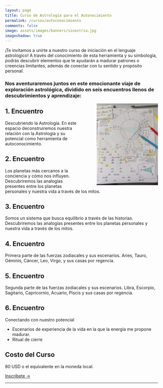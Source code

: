 ```yaml
---
layout: page
title: Curso de Astrología para el Autonocimiento 
permalink: /cursos/autoconocimiento
comments: false
image: assets/images/banners/sinastria.jpg
imageshadow: true
---
```


¡Te invitamos a unirte a nuestro curso de iniciación en el lenguaje astrológico! A través del conocimiento de esta herramienta y su simbología, podrás descubrir elementos que te ayudarán a madurar patrones o creencias limitantes, además de conectar con tu sentido y propósito personal.

### Nos aventuraremos juntos en este emocionante viaje de exploración astrológica, dividido en seis encuentros llenos de descubrimientos y aprendizaje:


<img src='assets/images/curso-autoconocimiento-notas-astro.jpg' style='float:right; width: 40%; padding: 0 0 0 4em;' />


## 1. Encuentro 
Descubriendo la Astrología. En este espacio deconstruiremos nuestra relación con la Astrología y su potencial como herramienta de autoconocimiento. 
  

## 2. Encuentro 
Los planetas más cercanos a la conciencia y cómo nos influyen. Descubriremos las analogías presentes entre los planetas  personales y nuestra vida a través de los mitos. 


## 3. Encuentro 
Somos un sistema que busca equilibrio a través de las historias. Descubriremos las analogías presentes entre los planetas  personales y nuestra vida a través de los mitos. 

  
## 4. Encuentro
Primera parte de las fuerzas zodiacales y sus escenarios.
Aries, Tauro, Géminis, Cáncer, Leo, Virgo, y sus casas por regencia.


## 5. Encuentro
Segunda parte de las fuerzas zodiacales y sus escenarios. 
Libra, Escorpio, Sagitario, Capricornio, Acuario, Piscis y sus casas por regencia.

## 6. Encuentro
Conectando con nuestro potencial
* Escenarios de experiencia de la vida en la que la energía me propone madurar.
* Ritual de cierre


## Costo del Curso

80 USD o el equivalente en la moneda local.

<a target="_blank" href="https://docs.google.com/forms/d/e/1FAIpQLScfVBE6ok4vvBbeqD4ijSR-AzpWb6DLCOiZyniIWWBf6MVTbg/viewform?usp=sf_link" class="btn btn-astro">Inscríbete &rarr;</a>

<hr>
